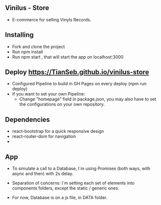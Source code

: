 ## Vinilus - Store

- E-commerce for selling Vinyls Records.

## Installing

- Fork and clone the project
- Run npm install
- Run npm start , that will start the app on localhost:3000
## Deploy https://TianSeb.github.io/vinilus-store

- Configured Pipeline to build in GH Pages on every deploy (npm run deploy)
- If you want to set your own Pipeline:
    - Change "homepage" field in package.json, you may also have to set the configurations on your own repository.

## Dependencies

- react-bootstrap for a quick responsive design
- react-router-dom for navigation
- 

## App 

- To simulate a call to a Database, I´m using Promises (both ways, with async and then) with 2s delay. 

- Separation of concerns: I´m setting each set of elements into components folders, except the static / generic ones.

- For now, Database is on a js file, in DATA folder.